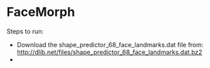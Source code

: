 # FaceMorph
Steps to run:
* Download the shape_predictor_68_face_landmarks.dat file from: http://dlib.net/files/shape_predictor_68_face_landmarks.dat.bz2
* 
